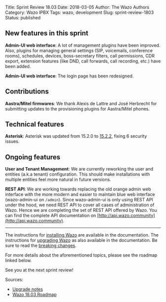 Title: Sprint Review 18.03
Date: 2018-03-05
Author: The Wazo Authors
Category: Wazo IPBX
Tags: wazo, development
Slug: sprint-review-1803
Status: published

## New features in this sprint

**Admin-UI web interface**: A lot of management plugins have been improved. Also, plugins for managing general settings (SIP, voicemails, conference rooms), schedules, devices, boss-secretary filters, call permissions, CDR export, extension features (like DND, call forwards, call recording, etc.) have been added.

**Admin-UI web interface**: The login page has been redesigned.


## Contributions

**Aastra/Mitel firmwares**: We thank Alexis de Lattre and José Herbrecht for submitting updates to the provisioning plugins for Aastra/Mitel phones.


## Technical features

**Asterisk**: Asterisk was updated from 15.2.0 to [15.2.2](https://downloads.asterisk.org/pub/telephony/asterisk/ChangeLog-15.2.2), fixing 6 security issues.


## Ongoing features

**User and Tenant Management**: We are currently reworking the user and entities (a.k.a tenant) configuration. This should make installations with multiple entities feel more natural in future versions.

**REST API**: We are working towards replacing the old orange admin web interface with the more modern and easier to maintain blue web interface (wazo-admin-ui on `/admin`). Since wazo-admin-ui is only using REST API under the hood, we need REST API to cover all cases of administration of Wazo. Hence we are completing the set of REST API offered by Wazo. You can find the complete API documentation on [http://api.wazo.community](http://api.wazo.community).

---

The instructions for [installing Wazo](http://documentation.wazo.community/en/stable/installation/installsystem.html) are available in the documentation.
The instructions for [upgrading Wazo](http://documentation.wazo.community/en/stable/upgrade/upgrade.html) as also available in the documentation. Be sure to read the [breaking changes](http://documentation.wazo.community/en/wazo-18.03/upgrade/upgrade_notes.html).

For more details about the aforementioned topics, please see the roadmap linked below.

See you at the next sprint review!

Sources:

* [Upgrade notes](http://documentation.wazo.community/en/stable/upgrade/upgrade_notes.html)
* [Wazo 18.03 Roadmap](https://projects.wazo.community/versions/272)
